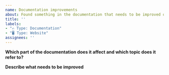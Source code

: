 ```yaml
---
name: Documentation improvements
about: Found something in the documentation that needs to be improved or is missing?
title: ''
labels:
- "✍️ Type: Documentation"
- "🖥 Type: Website"
assignees: ''
---
```


**Which part of the documentation does it affect and which topic does it refer to?**
<!-- A clear and concise description of what this is about or a link to the page. -->

**Describe what needs to be improved**
